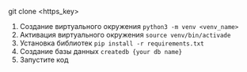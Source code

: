 git clone <https_key>

1. Создание виртуального окружения
    `python3 -m venv <venv_name>`
2. Активация виртуального окружения
    `source venv/bin/activade`
3. Установка библиотек
    `pip install -r requirements.txt`
4. Создание базы данных
    `createdb {your db name}`
5. Запустите код

